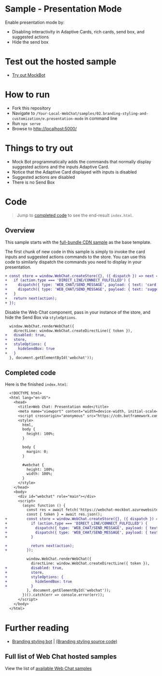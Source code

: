 # Sample - Presentation Mode

Enable presentation mode by:

-  Disabling interactivity in Adaptive Cards, rich cards, send box, and suggested actions
-  Hide the send box

# Test out the hosted sample

-  [Try out MockBot](https://microsoft.github.io/BotFramework-WebChat/02.branding-styling-and-customization/e.presentation-mode)

# How to run

-  Fork this repository
-  Navigate to `/Your-Local-WebChat/samples/02.branding-styling-and-customization/e.presentation-mode` in command line
-  Run `npx serve`
-  Browse to [http://localhost:5000/](http://localhost:5000/)

# Things to try out

-  Mock Bot programmatically adds the commands that normally display suggested actions and the inputs Adaptive Card.
-  Notice that the Adaptive Card displayed with inputs is disabled
-  Suggested actions are disabled
-  There is no Send Box

# Code

> Jump to [completed code](#completed-code) to see the end-result `index.html`.

## Overview

This sample starts with the [full-bundle CDN sample](./../01.getting-started/a.full-bundle/README.md) as the base template.

The first chunk of new code in this sample is simply to invoke the card inputs and suggested actions commands to the store. You can use this code to similarly dispatch the commands you need to display in your presentation.

```diff
+ const store = window.WebChat.createStore({}, ({ dispatch }) => next => action => {
+   if (action.type === 'DIRECT_LINE/CONNECT_FULFILLED') {
+     dispatch({ type: 'WEB_CHAT/SEND_MESSAGE', payload: { text: 'card inputs' } });
+     dispatch({ type: 'WEB_CHAT/SEND_MESSAGE', payload: { text: 'suggested-actions' } });
+   }
+   return next(action);
+ });
```

Disable the Web Chat component, pass in your instance of the store, and hide the Send Box via `styleOptions`.

```diff
  window.WebChat.renderWebChat({
    directLine: window.WebChat.createDirectLine({ token }),
+   disabled: true,
+   store,
+   styleOptions: {
+     hideSendBox: true
+   }
  }, document.getElementById('webchat'));
```

## Completed code

Here is the finished `index.html`:

```diff
  <!DOCTYPE html>
  <html lang="en-US">
    <head>
      <title>Web Chat: Presentation mode</title>
      <meta name="viewport" content="width=device-width, initial-scale=1.0" />
      <script crossorigin="anonymous" src="https://cdn.botframework.com/botframework-webchat/latest/webchat.js"></script>
      <style>
        html,
        body {
          height: 100%;
        }

        body {
          margin: 0;
        }

        #webchat {
          height: 100%;
          width: 100%;
        }
      </style>
    </head>
    <body>
      <div id="webchat" role="main"></div>
      <script>
        (async function () {
          const res = await fetch('https://webchat-mockbot.azurewebsites.net/directline/token', { method: 'POST' });
          const { token } = await res.json();
+         const store = window.WebChat.createStore({}, ({ dispatch }) => next => action => {
+           if (action.type === 'DIRECT_LINE/CONNECT_FULFILLED') {
+             dispatch({ type: 'WEB_CHAT/SEND_MESSAGE', payload: { text: 'card inputs' } });
+             dispatch({ type: 'WEB_CHAT/SEND_MESSAGE', payload: { text: 'suggested-actions' } });
+           }

+           return next(action);
+         });

          window.WebChat.renderWebChat({
            directLine: window.WebChat.createDirectLine({ token }),
+           disabled: true,
+           store,
+           styleOptions: {
+             hideSendBox: true
+           }
          }, document.getElementById('webchat'));
        })().catch(err => console.error(err));
      </script>
    </body>
  </html>
```

# Further reading

-  [Branding styling bot](https://microsoft.github.io/BotFramework-WebChat/02.branding-styling-and-customization/a.branding-web-chat) | [(Branding styling source code)](https://github.com/microsoft/BotFramework-WebChat/tree/master/samples/02.branding-styling-and-customization/a.branding-web-chat)

## Full list of Web Chat hosted samples

View the list of [available Web Chat samples](https://github.com/microsoft/BotFramework-WebChat/tree/master/samples)
